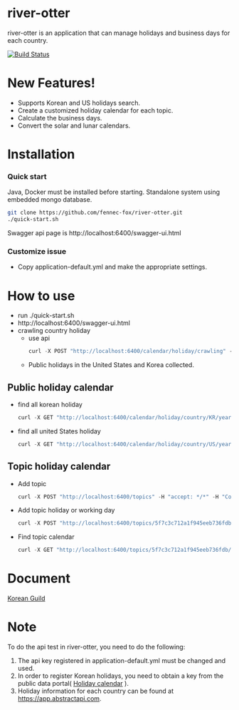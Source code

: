 # river-otter
river-otter is an application that can manage holidays and business days for each country.

[![Build Status](https://travis-ci.org/fennec-fox/river-otter.svg?branch=master)](https://travis-ci.org/fennec-fox/river-otter)

# New Features!
* Supports Korean and US holidays search.
* Create a customized holiday calendar for each topic.
* Calculate the business days.
* Convert the solar and lunar calendars.

# Installation
### Quick start
Java, Docker must be installed before starting.
Standalone system using embedded mongo database.

```sh
git clone https://github.com/fennec-fox/river-otter.git
./quick-start.sh
```

Swagger api page is http://localhost:6400/swagger-ui.html

### Customize issue
* Copy application-default.yml and make the appropriate settings.

# How to use
*  run ./quick-start.sh
*  http://localhost:6400/swagger-ui.html
*  crawling country holiday
    * use api
        ```js
        curl -X POST "http://localhost:6400/calendar/holiday/crawling" -H "accept: */*" -H "Content-Type: application/json" -d "{ \"year\": 2020}"  
        ```
    * Public holidays in the United States and Korea collected.

## Public holiday calendar
*  find all korean holiday    
    ```js
    curl -X GET "http://localhost:6400/calendar/holiday/country/KR/year/2020" -H "accept: */*"
    ```
*  find all united States holiday    
    ```js
    curl -X GET "http://localhost:6400/calendar/holiday/country/US/year/2020" -H "accept: */*"
    ```   
## Topic holiday calendar
*  Add topic 
   ```js 
   curl -X POST "http://localhost:6400/topics" -H "accept: */*" -H "Content-Type: application/json" -d "{ \"name\": \"Test Topic\"}"     
   ```
*  Add topic holiday or working day
    ```js
    curl -X POST "http://localhost:6400/topics/5f7c3c712a1f945eeb736fdb/holidays/KR" -H "accept: */*" -H "Content-Type: application/json" -d "{ \"date\": \"2020-01-02\", \"description\": \"Party day!\", \"name\": \"Free day\"}"
    ```   
*  Find topic calendar
    ```js
    curl -X GET "http://localhost:6400/topics/5f7c3c712a1f945eeb736fdb/calendar/country/KR/year/2020/month/1" -H "accept: */*"
    ``` 

# Document
[Korean Guild](https://github.com/fennec-fox/river-otter/wiki/Korean-Guide)

# Note

To do the api test in river-otter, you need to do the following:
1. The api key registered in application-default.yml must be changed and used.
2. In order to register Korean holidays, you need to obtain a key from the public data portal( [Holiday calendar](https://www.data.go.kr/data/15012690/openapi.do) ).
3. Holiday information for each country can be found at https://app.abstractapi.com. 
